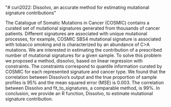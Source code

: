 "# curi2022: Dissolvo, an accurate method for estimating mutational signature contributions" 

The Catalogue of Somatic Mutations in Cancer (COSMIC) contains a curated set of mutational signatures generated from thousands of cancer patients. Different signatures are associated with unique mutational processes, for example, COSMIC SBS4 mutational signature is associated with tobacco smoking and is characterized by an abundance of C>A mutations. We are interested in estimating the contribution of a prescribed number of mutational signatures for a given sample. To solve this problem we proposed a method, dissolvo, based on linear regression with constraints. The constraints correspond to quantile information curated by COSMIC for each represented signature and cancer type. We found that the correlation between Dissolvo’s output and the true proportion of sample profiles is 95% and the mean squared error (MSE) is 0.003. The correlation between Dissolvo and fit_to_signatures, a comparable method, is 99%. In conclusion, we provide an R function, Dissolvo, to estimate mutational signature contribution.
